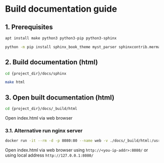 # Build documentation guide

## 1. Prerequisites

```bash
apt install make python3 python3-pip python3-sphinx
```
```bash
python -m pip install sphinx_book_theme myst_parser sphinxcontrib.mermaid sphinx-copybutton
```

## 2. Build documentation (html)

```bash
cd {project_dir}/docs/sphinx
```
```bash
make html
```

## 3. Open built documentation (html)

```bash
cd {project_dir}/docs/_build/html
```

Open index.html via web browser

### 3.1. Alternative run nginx server

```bash
docker run -it --rm -d -p 8080:80 --name web -v ./docs/_build/html:/usr/share/nginx/html nginx
```

Open index.html via web browser using `http://<you-ip-addr>:8080/` or using local address `http://127.0.0.1:8080/`
